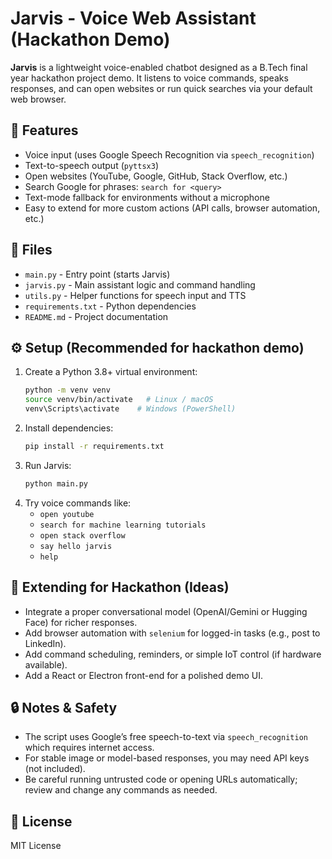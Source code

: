 # Jarvis - Voice Web Assistant (Hackathon Demo)

**Jarvis** is a lightweight voice-enabled chatbot designed as a B.Tech final year hackathon project demo. It listens to voice commands, speaks responses, and can open websites or run quick searches via your default web browser.

## 🚀 Features
- Voice input (uses Google Speech Recognition via `speech_recognition`)
- Text-to-speech output (`pyttsx3`)
- Open websites (YouTube, Google, GitHub, Stack Overflow, etc.)
- Search Google for phrases: `search for <query>`
- Text-mode fallback for environments without a microphone
- Easy to extend for more custom actions (API calls, browser automation, etc.)

## 📁 Files
- `main.py` - Entry point (starts Jarvis)
- `jarvis.py` - Main assistant logic and command handling
- `utils.py` - Helper functions for speech input and TTS
- `requirements.txt` - Python dependencies
- `README.md` - Project documentation

## ⚙️ Setup (Recommended for hackathon demo)
1. Create a Python 3.8+ virtual environment:
   ```bash
   python -m venv venv
   source venv/bin/activate   # Linux / macOS
   venv\Scripts\activate    # Windows (PowerShell)
   ```
2. Install dependencies:
   ```bash
   pip install -r requirements.txt
   ```
3. Run Jarvis:
   ```bash
   python main.py
   ```
4. Try voice commands like:
   - `open youtube`
   - `search for machine learning tutorials`
   - `open stack overflow`
   - `say hello jarvis`
   - `help`

## 🧠 Extending for Hackathon (Ideas)
- Integrate a proper conversational model (OpenAI/Gemini or Hugging Face) for richer responses.
- Add browser automation with `selenium` for logged-in tasks (e.g., post to LinkedIn).
- Add command scheduling, reminders, or simple IoT control (if hardware available).
- Add a React or Electron front-end for a polished demo UI.

## 🔒 Notes & Safety
- The script uses Google’s free speech-to-text via `speech_recognition` which requires internet access.
- For stable image or model-based responses, you may need API keys (not included).
- Be careful running untrusted code or opening URLs automatically; review and change any commands as needed.

## 📜 License
MIT License
